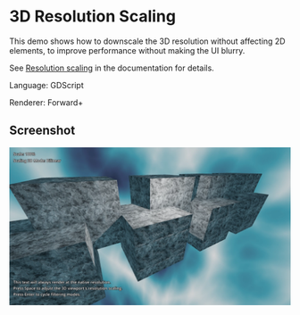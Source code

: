 # 3D Resolution Scaling

This demo shows how to downscale the 3D resolution without affecting 2D
elements, to improve performance without making the UI blurry.

See [Resolution scaling](https://docs.godotengine.org/en/stable/tutorials/3d/resolution_scaling.html)
in the documentation for details.

Language: GDScript

Renderer: Forward+

## Screenshot

![3D Resolution Scaling](screenshots/3d_scaling.webp)

